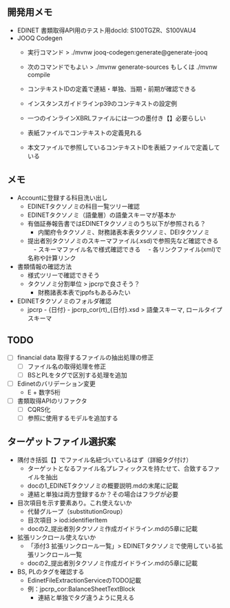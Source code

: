 ## 開発用メモ
- EDINET 書類取得API用のテスト用docId: S100TGZR、S100VAU4
- JOOQ Codegen
  - 実行コマンド > ./mvnw jooq-codegen:generate@generate-jooq
  - 次のコマンドでもよい > ./mvnw generate-sources もしくは ./mvnw compile

  - コンテキストIDの定義で連結・単独、当期・前期が確認できる
  - インスタンスガイドラインp39のコンテキストの設定例
  - 一つのインラインXBRLファイルには一つの墨付き【】必要らしい
  - 表紙ファイルでコンテキストの定義見れる
  - 本文ファイルで参照しているコンテキストIDを表紙ファイルで定義している

## メモ
- Accountに登録する科目洗い出し
  - EDINETタクソノミの科目一覧ツリー確認
  - EDINETタクソノミ（語彙層）の語彙スキーマが基本か
  - 有価証券報告書ではEDINETタクソノミのうち以下が参照される？
    - 内閣府令タクソノミ、財務諸表本表タクソノミ、DEIタクソノミ
  - 提出者別タクソノミのスキーマファイル(.xsd)で参照先など確認できる
  　- スキーマファイル名で様式確認できる
  　- 各リンクファイル(xml)で名称や計算リンク
- 書類情報の確認方法
  - 様式ツリーで確認できそう
  - タクソノミ分割単位 > jpcrpで良さそう？
    - 財務諸表本表でjppfsもあるみたい
- EDINETタクソノミのフォルダ確認
  - jpcrp - {日付} - jpcrp_cor(rt)_{日付}.xsd > 語彙スキーマ, ロールタイプスキーマ


## TODO
- [ ] financial data 取得するファイルの抽出処理の修正
  - [ ] ファイル名の取得処理を修正
  - [ ] BSとPLをタグで区別する処理を追加
- [ ] Edinetのバリデーション変更
  - E + 数字5桁
- [ ] 書類取得APIのリファクタ
  - [ ] CQRS化
  - [ ] 参照に使用するモデルを追加する

## ターゲットファイル選択案
- 隅付き括弧【】でファイル名紐づいているはず（詳細タグ付け）
  - ターゲットとなるファイル名プレフィックスを持たせて、合致するファイルを抽出
  - docの1_EDINETタクソノミの概要説明.mdの末尾に記載
  - 連結と単独は両方登録するか？その場合はフラグが必要
- 目次項目を示す要素あり。これ使えないか
  - 代替グループ（substitutionGroup）
  - 目次項目 > iod:identifierItem
  - docの2_提出者別タクソノミ作成ガイドライン.mdの5章に記載
- 拡張リンクロール使えないか
  - 「添付3 拡張リンクロール一覧」> EDINETタクソノミで使用している拡張リンクロール一覧
  - docの2_提出者別タクソノミ作成ガイドライン.mdの5章に記載
- BS, PLのタグを確認する
  - EdinetFileExtractionServiceのTODO記載
  - 例：jpcrp_cor:BalanceSheetTextBlock
    - 連結と単独でタグ違うように見える